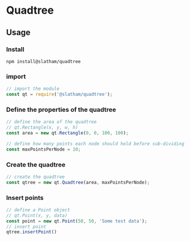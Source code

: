 # Quadtree


## Usage

### Install

```
npm install@slatham/quadtree
```

### import

```javascript
// import the module
const qt = require('@slatham/quadtree');
```
### Define the properties of the quadtree
```javascript
// define the area of the quadtree
// qt.Rectangle(x, y, w, h)
const area = new qt.Rectangle(0, 0, 100, 100);

// define how many points each node should hold before sub-dividing
const maxPointsPerNode = 10;
```
### Create the quadtree
```Javascript
// create the quadtree
const qtree = new qt.Quadtree(area, maxPointsPerNode);
```
### Insert points
```Javascript
// define a Point object
// qt.Point(x, y, data)
const point = new qt.Point(50, 50, 'Some test data');
// insert point
qtree.insertPoint()
```
